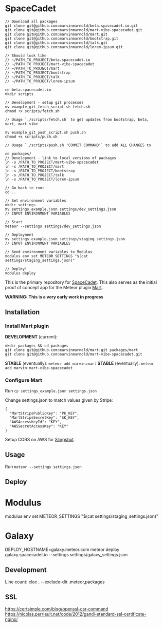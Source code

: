 SpaceCadet
==========

````
// Download all packages
git clone git@github.com:marvinmarnold/beta.spacecadet.io.git
git clone git@github.com:marvinmarnold/mart-vibe-spacecadet.git
git clone git@github.com:marvinmarnold/mart.git
git clone git@github.com:marvinmarnold/bootstrap.git
git clone git@github.com:marvinmarnold/talk.git
git clone git@github.com:marvinmarnold/lorem-ipsum.git

// Should look like
// ~/PATH_TO_PROJECT/beta.spacecadet.io
// ~/PATH_TO_PROJECT/mart-vibe-spacecadet
// ~/PATH_TO_PROJECT/mart
// ~/PATH_TO_PROJECT/bootstrap
// ~/PATH_TO_PROJECT/talk
// ~/PATH_TO_PROJECT/lorem-ipsum

cd beta.spacecadet.io
mkdir scripts

// Development - setup git processes
mv example_git_fetch_script.sh fetch.sh
chmod +x scripts/fetch.sh

// Usage `./scripts/fetch.sh` to get updates from bootstrap, beta, mart, mart-vibe

mv example_git_push_script.sh push.sh
chmod +x scripts/push.sh

// Usage `./scripts/push.sh 'COMMIT COMMAND'` to add ALL CHANGES to

cd packages/
// Development - link to local versions of packages
ln -s /PATH_TO_PROJECT/mart-vibe-spacecadet
ln -s /PATH_TO_PROJECT/mart
ln -s /PATH_TO_PROJECT/bootstrap
ln -s /PATH_TO_PROJECT/talk
ln -s /PATH_TO_PROJECT/lorem-ipsum

// Go back to root
cd ..

// Set environment variables
mkdir settings
mv settings_example.json settings/dev_settings.json
// INPUT ENVIRONMENT VARIABLES

// Start
meteor --settings settings/dev_settings.json

// Deployment
mv settings_example.json settings/staging_settings.json
// INPUT ENVIRONMENT VARIABLES

// Send environment variables to Modulus
modulus env set METEOR_SETTINGS "$(cat settings/staging_settings.json)"

// Deploy!
modulus deploy
````




This is the primary repository for [SpaceCadet](https://spacecadet.io). This also serves as the initial proof of concept app for the Meteor plugin [Mart](https://github.com/marvinmarnold/mart).

**WARNING: This is a very early work in progress**

Installation
------------

### Install Mart plugin

**DEVELOPMENT** (current):

```
mkdir packages && cd packages
git clone git@github.com:marvinmarnold/mart.git packages/mart
git clone git@github.com:marvinmarnold/mart-vibe-spacecadet.git
```

**STABLE** (eventually): `meteor add marvin:mart`
**STABLE** (eventually): `meteor add marvin:mart-vibe-spacecadet`

### Configure Mart

Run `cp settings_example.json settings.json`

Change settings.json to match values given by Stripe:

```
{
  "MartStripePublicKey": "PK_KEY",
  "MartStripeSecretKey": "SK_KEY",
  "AWSAccessKeyId": "KEY",
  "AWSSecretAccessKey": "KEY"
}
```

Setup CORS on AWS for [Slingshot](https://github.com/CulturalMe/meteor-slingshot).

Usage
-----

Run `meteor --settings settings.json`

Deploy
------

Modulus
=====
modulus env set METEOR_SETTINGS "$(cat settings/staging_settings.json)"

Galaxy
=====
DEPLOY_HOSTNAME=galaxy.meteor.com meteor deploy galaxy.spacecadet.io --settings settings/galaxy_settings.json

Development
-----------

Line count: cloc . --exclude-dir .meteor,packages


SSL
---
https://certsimple.com/blog/openssl-csr-command
https://nicolas.perriault.net/code/2012/gandi-standard-ssl-certificate-nginx/
